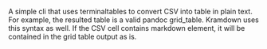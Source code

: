 A simple cli that uses terminaltables to convert CSV into table in plain text.
For example, the resulted table is a valid pandoc grid_table. Kramdown uses this syntax as well.
If the CSV cell contains markdown element, it will be contained in the grid table output as is.
